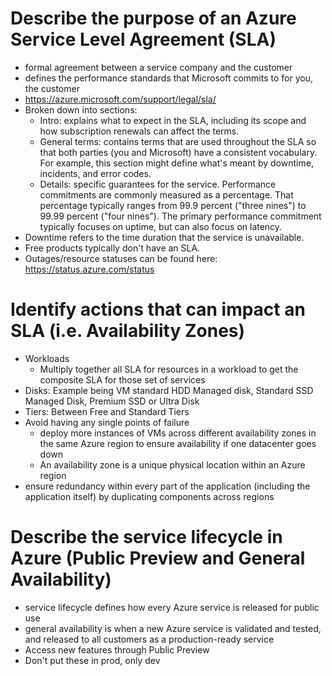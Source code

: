 # Describe the purpose of an Azure Service Level Agreement (SLA)

- formal agreement between a service company and the customer
- defines the performance standards that Microsoft commits to for you, the customer
- https://azure.microsoft.com/support/legal/sla/
- Broken down into sections:
	- Intro: explains what to expect in the SLA, including its scope and how subscription renewals can affect the terms.
	- General terms: contains terms that are used throughout the SLA so that both parties (you and Microsoft) have a consistent vocabulary. For example, this section might define what's meant by downtime, incidents, and error codes.
	- Details: specific guarantees for the service. Performance commitments are commonly measured as a percentage. That percentage typically ranges from 99.9 percent ("three nines") to 99.99 percent ("four nines"). The primary performance commitment typically focuses on uptime, but can also focus on latency.
- Downtime refers to the time duration that the service is unavailable.
- Free products typically don't have an SLA.
- Outages/resource statuses can be found here: https://status.azure.com/status


# Identify actions that can impact an SLA (i.e. Availability Zones)

- Workloads
	- Multiply together all SLA for resources in a workload to get the composite SLA for those set of services
- Disks: Example being VM standard HDD Managed disk, Standard SSD Managed Disk, Premium SSD or Ultra Disk
- Tiers: Between Free and Standard Tiers
- Avoid having any single points of failure
	- deploy more instances of VMs across different availability zones in the same Azure region to ensure availability if one datacenter goes down
	- An availability zone is a unique physical location within an Azure region
- ensure redundancy within every part of the application (including the application itself) by duplicating components across regions


# Describe the service lifecycle in Azure (Public Preview and General Availability)

- service lifecycle defines how every Azure service is released for public use
- general availability is when a new Azure service is validated and tested, and released to all customers as a production-ready service
- Access new features through Public Preview
- Don't put these in prod, only dev